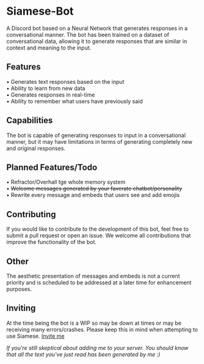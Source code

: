 # Siamese-Bot

A Discord bot based on a Neural Network that generates responses in a conversational manner. The bot has been trained on a dataset of conversational data, allowing it to generate responses that are similar in context and meaning to the input.

## Features

• Generates text responses based on the input  
• Ability to learn from new data  
• Generates responses in real-time  
• Ability to remember what users have previously said

## Capabilities

The bot is capable of generating responses to input in a conversational manner, but it may have limitations in terms of generating completely new and original responses.

## Planned Features/Todo

• Refractor/Overhall tge whole memory system  
• ~~Welcome messages generated by your faverate chatbot/personality~~  
• Rewrite every message and embeds that users see and add emojis  

## Contributing

If you would like to contribute to the development of this bot, feel free to submit a pull request or open an issue. We welcome all contributions that improve the functionality of the bot.

## Other

The aesthetic presentation of messages and embeds is not a current priority and is scheduled to be addressed at a later time for enhancement purposes.

## Inviting

At the time being the bot is a WIP so may be down at times or may be receiving many errors/crashes. Please keep this in mind when attempting to use Siamese.
[Invite me](https://discord.com/api/oauth2/authorize?client_id=1071264323533557841&permissions=8&scope=bot%20applications.commands)

*If you're still skeptical about adding me to your server. You should know that all the text you've just read has been generated by me :)*
